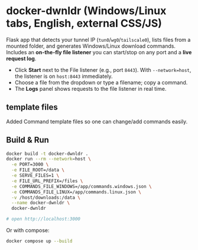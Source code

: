 # docker-dwnldr (Windows/Linux tabs, English, external CSS/JS)

Flask app that detects your tunnel IP (`tun0`/`wg0`/`tailscale0`), lists files from a mounted folder, and generates Windows/Linux download commands. Includes an **on-the-fly file listener** you can start/stop on any port and a **live request log**.

- Click **Start** next to the File listener (e.g., port `8443`). With `--network=host`, the listener is on `host:8443` immediately.
- Choose a file from the dropdown or type a filename; copy a command.
- The **Logs** panel shows requests to the file listener in real time.


## template files
Added Command template files so one can change/add commands easily.




## Build & Run
```bash
docker build -t docker-dwnldr .
docker run --rm --network=host \
  -e PORT=3000 \
  -e FILE_ROOT=/data \
  -e SERVE_FILES=1 \
  -e FILE_URL_PREFIX=/files \
  -e COMMANDS_FILE_WINDOWS=/app/commands.windows.json \
  -e COMMANDS_FILE_LINUX=/app/commands.linux.json \
  -v /host/downloads:/data \
  --name docker-dwnldr \
  docker-dwnldr

# open http://localhost:3000
```

Or with compose:
```bash
docker compose up --build
```
